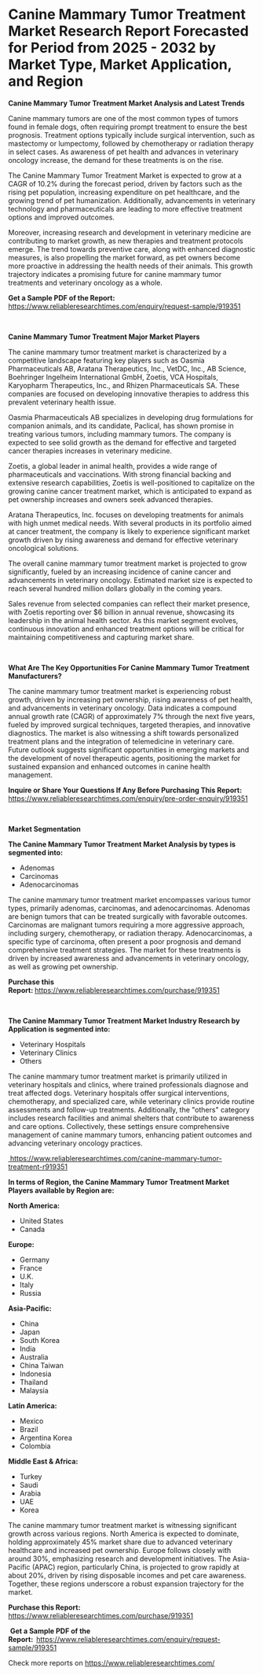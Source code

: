 <p><h1>Canine Mammary Tumor Treatment Market Research Report Forecasted for Period from 2025 -  2032 by Market Type, Market Application, and Region</h1></p><p><strong>Canine Mammary Tumor Treatment Market Analysis and Latest Trends</strong></p>
<p><p>Canine mammary tumors are one of the most common types of tumors found in female dogs, often requiring prompt treatment to ensure the best prognosis. Treatment options typically include surgical intervention, such as mastectomy or lumpectomy, followed by chemotherapy or radiation therapy in select cases. As awareness of pet health and advances in veterinary oncology increase, the demand for these treatments is on the rise.</p><p>The Canine Mammary Tumor Treatment Market is expected to grow at a CAGR of 10.2% during the forecast period, driven by factors such as the rising pet population, increasing expenditure on pet healthcare, and the growing trend of pet humanization. Additionally, advancements in veterinary technology and pharmaceuticals are leading to more effective treatment options and improved outcomes.</p><p>Moreover, increasing research and development in veterinary medicine are contributing to market growth, as new therapies and treatment protocols emerge. The trend towards preventive care, along with enhanced diagnostic measures, is also propelling the market forward, as pet owners become more proactive in addressing the health needs of their animals. This growth trajectory indicates a promising future for canine mammary tumor treatments and veterinary oncology as a whole.</p></p>
<p><strong>Get a Sample PDF of the Report:&nbsp;</strong> <a href="https://www.reliableresearchtimes.com/enquiry/request-sample/919351?utm_campaign=3005&utm_medium=2&utm_source=Github&utm_content=ia&utm_term=07032025&utm_id=canine-mammary-tumor-treatment">https://www.reliableresearchtimes.com/enquiry/request-sample/919351</a></p>
<p>&nbsp;</p>
<p><strong>Canine Mammary Tumor Treatment Major Market Players</strong></p>
<p><p>The canine mammary tumor treatment market is characterized by a competitive landscape featuring key players such as Oasmia Pharmaceuticals AB, Aratana Therapeutics, Inc., VetDC, Inc., AB Science, Boehringer Ingelheim International GmbH, Zoetis, VCA Hospitals, Karyopharm Therapeutics, Inc., and Rhizen Pharmaceuticals SA. These companies are focused on developing innovative therapies to address this prevalent veterinary health issue.</p><p>Oasmia Pharmaceuticals AB specializes in developing drug formulations for companion animals, and its candidate, Paclical, has shown promise in treating various tumors, including mammary tumors. The company is expected to see solid growth as the demand for effective and targeted cancer therapies increases in veterinary medicine.</p><p>Zoetis, a global leader in animal health, provides a wide range of pharmaceuticals and vaccinations. With strong financial backing and extensive research capabilities, Zoetis is well-positioned to capitalize on the growing canine cancer treatment market, which is anticipated to expand as pet ownership increases and owners seek advanced therapies.</p><p>Aratana Therapeutics, Inc. focuses on developing treatments for animals with high unmet medical needs. With several products in its portfolio aimed at cancer treatment, the company is likely to experience significant market growth driven by rising awareness and demand for effective veterinary oncological solutions.</p><p>The overall canine mammary tumor treatment market is projected to grow significantly, fueled by an increasing incidence of canine cancer and advancements in veterinary oncology. Estimated market size is expected to reach several hundred million dollars globally in the coming years.</p><p>Sales revenue from selected companies can reflect their market presence, with Zoetis reporting over $6 billion in annual revenue, showcasing its leadership in the animal health sector. As this market segment evolves, continuous innovation and enhanced treatment options will be critical for maintaining competitiveness and capturing market share.</p></p>
<p>&nbsp;</p>
<p><strong>What Are The Key Opportunities For Canine Mammary Tumor Treatment Manufacturers?</strong></p>
<p><p>The canine mammary tumor treatment market is experiencing robust growth, driven by increasing pet ownership, rising awareness of pet health, and advancements in veterinary oncology. Data indicates a compound annual growth rate (CAGR) of approximately 7% through the next five years, fueled by improved surgical techniques, targeted therapies, and innovative diagnostics. The market is also witnessing a shift towards personalized treatment plans and the integration of telemedicine in veterinary care. Future outlook suggests significant opportunities in emerging markets and the development of novel therapeutic agents, positioning the market for sustained expansion and enhanced outcomes in canine health management.</p></p>
<p><strong>Inquire or Share Your Questions If Any Before Purchasing This Report:</strong> <a href="https://www.reliableresearchtimes.com/enquiry/pre-order-enquiry/919351?utm_campaign=3005&utm_medium=2&utm_source=Github&utm_content=ia&utm_term=07032025&utm_id=canine-mammary-tumor-treatment">https://www.reliableresearchtimes.com/enquiry/pre-order-enquiry/919351</a></p>
<p>&nbsp;</p>
<p><strong>Market Segmentation</strong></p>
<p><strong>The Canine Mammary Tumor Treatment Market Analysis by types is segmented into:</strong></p>
<p><ul><li>Adenomas</li><li>Carcinomas</li><li>Adenocarcinomas</li></ul></p>
<p><p>The canine mammary tumor treatment market encompasses various tumor types, primarily adenomas, carcinomas, and adenocarcinomas. Adenomas are benign tumors that can be treated surgically with favorable outcomes. Carcinomas are malignant tumors requiring a more aggressive approach, including surgery, chemotherapy, or radiation therapy. Adenocarcinomas, a specific type of carcinoma, often present a poor prognosis and demand comprehensive treatment strategies. The market for these treatments is driven by increased awareness and advancements in veterinary oncology, as well as growing pet ownership.</p></p>
<p><strong>Purchase this Report:&nbsp;</strong><a href="https://www.reliableresearchtimes.com/purchase/919351?utm_campaign=3005&utm_medium=2&utm_source=Github&utm_content=ia&utm_term=07032025&utm_id=canine-mammary-tumor-treatment">https://www.reliableresearchtimes.com/purchase/919351</a></p>
<p>&nbsp;</p>
<p><strong>The Canine Mammary Tumor Treatment Market Industry Research by Application is segmented into:</strong></p>
<p><ul><li>Veterinary Hospitals</li><li>Veterinary Clinics</li><li>Others</li></ul></p>
<p><p>The canine mammary tumor treatment market is primarily utilized in veterinary hospitals and clinics, where trained professionals diagnose and treat affected dogs. Veterinary hospitals offer surgical interventions, chemotherapy, and specialized care, while veterinary clinics provide routine assessments and follow-up treatments. Additionally, the "others" category includes research facilities and animal shelters that contribute to awareness and care options. Collectively, these settings ensure comprehensive management of canine mammary tumors, enhancing patient outcomes and advancing veterinary oncology practices.</p></p>
<p><a href="https://www.reliableresearchtimes.com/canine-mammary-tumor-treatment-r919351?utm_campaign=3005&utm_medium=2&utm_source=Github&utm_content=ia&utm_term=07032025&utm_id=canine-mammary-tumor-treatment">&nbsp;https://www.reliableresearchtimes.com/canine-mammary-tumor-treatment-r919351</a></p>
<p><strong>In terms of Region, the Canine Mammary Tumor Treatment Market Players available by Region are:</strong></p>
<p>
    <p> <strong> North America: </strong>
        <ul>
            <li>United States</li>
            <li>Canada</li>
        </ul>
        </p> 
    <p> <strong> Europe: </strong>
        <ul>
            <li>Germany</li>
            <li>France</li>
            <li>U.K.</li>
            <li>Italy</li>
            <li>Russia</li>
        </ul>
        </p> 
    <p> <strong> Asia-Pacific: </strong>
        <ul>
            <li>China</li>
            <li>Japan</li>
            <li>South Korea</li>
            <li>India</li>
            <li>Australia</li>
            <li>China Taiwan</li>
            <li>Indonesia</li>
            <li>Thailand</li>
            <li>Malaysia</li>
        </ul>
        </p> 
    <p> <strong> Latin America: </strong>
        <ul>
            <li>Mexico</li>
            <li>Brazil</li>
            <li>Argentina Korea</li>
            <li>Colombia</li>
        </ul>
        </p> 
    <p> <strong> Middle East & Africa: </strong>
        <ul>
            <li>Turkey</li>
            <li>Saudi</li>
            <li>Arabia</li>
            <li>UAE</li>
            <li>Korea</li>
        </ul>
    </p>
    </p>
<p><p>The canine mammary tumor treatment market is witnessing significant growth across various regions. North America is expected to dominate, holding approximately 45% market share due to advanced veterinary healthcare and increased pet ownership. Europe follows closely with around 30%, emphasizing research and development initiatives. The Asia-Pacific (APAC) region, particularly China, is projected to grow rapidly at about 20%, driven by rising disposable incomes and pet care awareness. Together, these regions underscore a robust expansion trajectory for the market.</p></p>
<p><strong>Purchase this Report: </strong><a href="https://www.reliableresearchtimes.com/purchase/919351?utm_campaign=3005&utm_medium=2&utm_source=Github&utm_content=ia&utm_term=07032025&utm_id=canine-mammary-tumor-treatment">https://www.reliableresearchtimes.com/purchase/919351</a></p>
<p>&nbsp;<strong>Get a Sample PDF of the Report:&nbsp;&nbsp;</strong><a href="https://www.reliableresearchtimes.com/enquiry/request-sample/919351?utm_campaign=3005&utm_medium=2&utm_source=Github&utm_content=ia&utm_term=07032025&utm_id=canine-mammary-tumor-treatment">https://www.reliableresearchtimes.com/enquiry/request-sample/919351</a></p>
<p><strong></strong></p>
<p>Check more reports on <a href="https://www.reliableresearchtimes.com/?utm_campaign=3005&utm_medium=2&utm_source=Github&utm_content=ia&utm_term=07032025&utm_id=canine-mammary-tumor-treatment">https://www.reliableresearchtimes.com/</a></p>